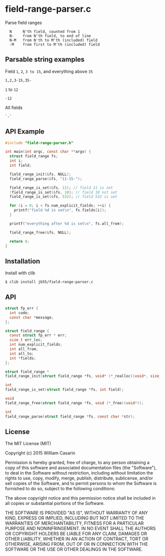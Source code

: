 
# field-range-parser.c

  Parse field ranges

```
  N     N'th field, counted from 1
  N-    from N'th field, to end of line
  N-M   from N'th to M'th (included) field
  -M    from first to M'th (included) field
```

## Parsable string examples

  Field `1`, `2`, `3 to 15`, and everything above `35`

    1,2,3-15,35-

  `1` to `12`

    -12

  All fields

    `-`

## API Example

```c
#include "field-range-parser.h"

int main(int argc, const char **argv) {
  struct field_range fs;
  int i;
  int field;

  field_range_init(&fs, NULL);
  field_range_parse(&fs, "11-15-");

  field_range_is_set(&fs, 11); // field 11 is set
  !field_range_is_set(&fs, 10); // field 10 not set
  field_range_is_set(&fs, 532); // field 532 is set

  for (i = 0; i < fs.num_explicit_fields; ++i) {
    printf("field %d is set\n", fs.fields[i]);
  }

  printf("everything after %d is set\n", fs.all_from);

  field_range_free(&fs, NULL);

  return 0;
}
```

## Installation

  Install with clib

    $ clib install jb55/field-range-parser.c

## API

```c
struct fp_err {
  int code;
  const char *message;
};

struct field_range {
  const struct fp_err * err;
  size_t err_loc;
  int num_explicit_fields;
  int all_from;
  int all_to;
  int *fields;
};

struct field_range *
field_range_init(struct field_range *fs, void* (*_realloc)(void*, size_t));

int
field_range_is_set(struct field_range *fs, int field);

void
field_range_free(struct field_range *fs, void (*_free)(void*));

int
field_range_parse(struct field_range *fs, const char *str);
```

## License

  The MIT License (MIT)

  Copyright (c) 2015 William Casarin

  Permission is hereby granted, free of charge, to any person obtaining a copy
  of this software and associated documentation files (the "Software"), to deal
  in the Software without restriction, including without limitation the rights
  to use, copy, modify, merge, publish, distribute, sublicense, and/or sell
  copies of the Software, and to permit persons to whom the Software is
  furnished to do so, subject to the following conditions:

  The above copyright notice and this permission notice shall be included in
  all copies or substantial portions of the Software.

  THE SOFTWARE IS PROVIDED "AS IS", WITHOUT WARRANTY OF ANY KIND, EXPRESS OR
  IMPLIED, INCLUDING BUT NOT LIMITED TO THE WARRANTIES OF MERCHANTABILITY,
  FITNESS FOR A PARTICULAR PURPOSE AND NONINFRINGEMENT. IN NO EVENT SHALL THE
  AUTHORS OR COPYRIGHT HOLDERS BE LIABLE FOR ANY CLAIM, DAMAGES OR OTHER
  LIABILITY, WHETHER IN AN ACTION OF CONTRACT, TORT OR OTHERWISE, ARISING FROM,
  OUT OF OR IN CONNECTION WITH THE SOFTWARE OR THE USE OR OTHER DEALINGS IN
  THE SOFTWARE.
